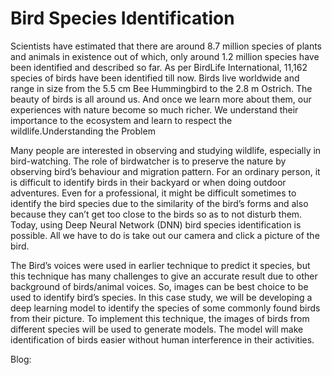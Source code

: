 # Bird Species Identification

Scientists have estimated that there are around 8.7 million species of plants and animals in existence out of which, only around 1.2 million species have been identified and described so far. As per BirdLife International, 11,162 species of birds have been identified till now. Birds live worldwide and range in size from the 5.5 cm Bee Hummingbird to the 2.8 m Ostrich. The beauty of birds is all around us. And once we learn more about them, our experiences with nature become so much richer. We understand their importance to the ecosystem and learn to respect the wildlife.Understanding the Problem

Many people are interested in observing and studying wildlife, especially in bird-watching. The role of birdwatcher is to preserve the nature by observing bird’s behaviour and migration pattern. For an ordinary person, it is difficult to identify birds in their backyard or when doing outdoor adventures. Even for a professional, it might be difficult sometimes to identify the bird species due to the similarity of the bird’s forms and also because they can’t get too close to the birds so as to not disturb them. Today, using Deep Neural Network (DNN) bird species identification is possible. All we have to do is take out our camera and click a picture of the bird.

The Bird’s voices were used in earlier technique to predict it species, but this technique has many challenges to give an accurate result due to other background of birds/animal voices. So, images can be best choice to be used to identify bird’s species. In this case study, we will be developing a deep learning model to identify the species of some commonly found birds from their picture. To implement this technique, the images of birds from different species will be used to generate models. The model will make identification of birds easier without human interference in their activities.

Blog:
